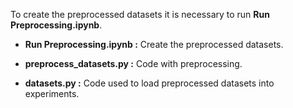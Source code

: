To create the preprocessed datasets it is necessary to run **Run Preprocessing.ipynb**.

* **Run Preprocessing.ipynb :** Create the preprocessed datasets.

* **preprocess_datasets.py :** Code with preprocessing.

* **datasets.py :** Code used to load preprocessed datasets into experiments. 
